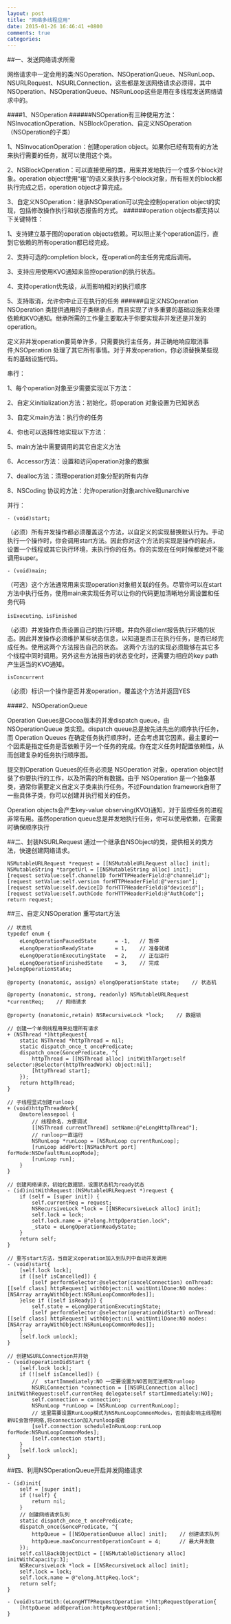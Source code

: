 ```yaml
---
layout: post
title: "网络多线程应用"
date: 2015-01-26 16:46:41 +0800
comments: true
categories: 
---
```

##一、发送网络请求所需


网络请求中一定会用的类:NSOperation、NSOperationQueue、NSRunLoop、NSURLRequest、NSURLConnection，这些都是发送网络请求必须得，其中NSOperation、NSOperationQueue、NSRunLoop这些是用在多线程发送网络请求中的。

####1、NSOperation
######NSOperation有三种使用方法：NSInvocationOperation、NSBlockOperation、自定义NSOperation（NSOperation的子类）

1、NSInvocationOperation：创建operation object。如果你已经有现有的方法来执行需要的任务，就可以使用这个类。

2、NSBlockOperation：可以直接使用的类，用来并发地执行一个或多个block对象。operation object使用“组”的语义来执行多个block对象，所有相关的block都执行完成之后，operation object才算完成。

3、自定义NSOperation：继承NSOperation可以完全控制operation object的实现，包括修改操作执行和状态报告的方式。
######operation objects都支持以下关键特性：

1、支持建立基于图的operation objects依赖。可以阻止某个operation运行，直到它依赖的所有operation都已经完成。

2、支持可选的completion block，在operation的主任务完成后调用。

3、支持应用使用KVO通知来监控operation的执行状态。

4、支持operation优先级，从而影响相对的执行顺序

5、支持取消，允许你中止正在执行的任务
######自定义NSOperation
NSOperation 类提供通用的子类继承点，而且实现了许多重要的基础设施来处理依赖和KVO通知。继承所需的工作量主要取决于你要实现非并发还是并发的operation。

定义非并发operation要简单许多，只需要执行主任务，并正确地响应取消事件;NSOperation 处理了其它所有事情。对于并发operation，你必须替换某些现有的基础设施代码。

串行：

1、每个operation对象至少需要实现以下方法：

2、自定义initialization方法：初始化，将operation 对象设置为已知状态

3、自定义main方法：执行你的任务

4、你也可以选择性地实现以下方法：

5、main方法中需要调用的其它自定义方法

6、Accessor方法：设置和访问operation对象的数据

7、dealloc方法：清理operation对象分配的所有内存

8、NSCoding 协议的方法：允许operation对象archive和unarchive

并行：

	- (void)start;

（必须）所有并发操作都必须覆盖这个方法，以自定义的实现替换默认行为。手动执行一个操作时，你会调用start方法。因此你对这个方法的实现是操作的起点，设置一个线程或其它执行环境，来执行你的任务。你的实现在任何时候都绝对不能调用super。

	- (void)main;

（可选）这个方法通常用来实现operation对象相关联的任务。尽管你可以在start方法中执行任务，使用main来实现任务可以让你的代码更加清晰地分离设置和任务代码

	isExecuting、isFinished

（必须）并发操作负责设置自己的执行环境，并向外部client报告执行环境的状态。因此并发操作必须维护某些状态信息，以知道是否正在执行任务，是否已经完成任务。使用这两个方法报告自己的状态。
这两个方法的实现必须能够在其它多个线程中同时调用。另外这些方法报告的状态变化时，还需要为相应的key path产生适当的KVO通知。

	isConcurrent

（必须）标识一个操作是否并发operation，覆盖这个方法并返回YES

####2、NSOperationQueue

Operation Queues是Cocoa版本的并发dispatch queue，由 NSOperationQueue 类实现。dispatch queue总是按先进先出的顺序执行任务，而 Operation Queues 在确定任务执行顺序时，还会考虑其它因素。最主要的一个因素是指定任务是否依赖于另一个任务的完成。你在定义任务时配置依赖性，从而创建复杂的任务执行顺序图。

提交到Operation Queues的任务必须是 NSOperation 对象，operation object封装了你要执行的工作，以及所需的所有数据。由于 NSOperation 是一个抽象基类，通常你需要定义自定义子类来执行任务。不过Foundation framework自带了一些具体子类，你可以创建并执行相关的任务。

Operation objects会产生key-value observing(KVO)通知，对于监控任务的进程非常有用。虽然operation queue总是并发地执行任务，你可以使用依赖，在需要时确保顺序执行

##二、封装NSURLRequest
通过一个继承自NSObject的类，提供相关的类方法，快速创建网络请求。

    NSMutableURLRequest *request = [[NSMutableURLRequest alloc] init];
    NSMutableString *targetUrl = [[NSMutableString alloc] init];
    [request setValue:self.channelID forHTTPHeaderField:@"channelid"];
    [request setValue:self.version forHTTPHeaderField:@"version"];
    [request setValue:self.deviceID forHTTPHeaderField:@"deviceid"];
    [request setValue:self.authCode forHTTPHeaderField:@"AuthCode"];
	return request;
##三、自定义NSOperation
重写start方法

	// 状态机
	typedef enum {
    	eLongOperationPausedState      = -1,   // 暂停
    	eLongOperationReadyState       = 1,    // 准备就绪
    	eLongOperationExecutingState   = 2,    // 正在运行
    	eLongOperationFinishedState    = 3,    // 完成
	}elongOperationState;
	
	@property (nonatomic, assign) elongOperationState state;    // 状态机
	
	@property (nonatomic, strong, readonly) NSMutableURLRequest *currentReq;    // 网络请求
	
	@property (nonatomic,retain) NSRecursiveLock *lock;    // 数据锁
	
	// 创建一个单例线程用来处理所有请求
	+ (NSThread *)httpRequest{
    	static NSThread *httpThread = nil;
    	static dispatch_once_t oncePredicate;
    	dispatch_once(&oncePredicate, ^{
        	httpThread = [[NSThread alloc] initWithTarget:self selector:@selector(httpThreadWork) object:nil];
        	[httpThread start];
    	});
    	return httpThread;
	}
	
	// 子线程显式创建runloop	
	+ (void)httpThreadWork{
    	@autoreleasepool {
        	// 线程命名，方便调试
        	[[NSThread currentThread] setName:@"eLongHttpThread"];
        	// runloop一直运行
        	NSRunLoop *runLoop = [NSRunLoop currentRunLoop];
        	[runLoop addPort:[NSMachPort port] forMode:NSDefaultRunLoopMode];
        	[runLoop run];
    	}
	}

	// 创建网络请求，初始化数据锁，设置状态机为ready状态
	- (id)initWithRequest:(NSMutableURLRequest *)request {
	    if (self = [super init]) {
	        self.currentReq	= request;
	        NSRecursiveLock *lock = [[NSRecursiveLock alloc] init];
	        self.lock = lock;
	        self.lock.name = @"elong.httpOperation.lock";
	        _state = eLongOperationReadyState;
	    }
	    return self;
	}
	
	// 重写start方法，当自定义operation加入到队列中自动并发调用
	- (void)start{
	    [self.lock lock];
	    if ([self isCancelled]) {
	        [self performSelector:@selector(cancelConnection) onThread:[[self class] httpRequest] withObject:nil waitUntilDone:NO modes:[NSArray arrayWithObject:NSRunLoopCommonModes]];
	    }else if ([self isReady]) {
	        self.state = eLongOperationExecutingState;
	        [self performSelector:@selector(operationDidStart) onThread:[[self class] httpRequest] withObject:nil waitUntilDone:NO modes:[NSArray arrayWithObject:NSRunLoopCommonModes]];
	    }
	    [self.lock unlock];
	}
	
	// 创建NSURLConnection并开始
	- (void)operationDidStart {
    	[self.lock lock];
    	if (![self isCancelled]) {
    		//  startImmediately:NO 一定要设置为NO否则无法修改runloop
        	NSURLConnection *connection = [[NSURLConnection alloc] initWithRequest:self.currentReq delegate:self startImmediately:NO];
        	self.connection = connection;
        	NSRunLoop *runLoop = [NSRunLoop currentRunLoop];
        	// 这里需要设置RunLoop模式为NSRunLoopCommonModes，否则会影响主线程刷新UI会暂停网络,将connection加入runloop或者
        	[self.connection scheduleInRunLoop:runLoop forMode:NSRunLoopCommonModes];
        	[self.connection start];
    	}
    	[self.lock unlock];
	}
##四、利用NSOperationQueue开启并发网络请求

	- (id)init{
    	self = [super init];
    	if (!self) {
        	return nil;
    	}
    	// 创建网络请求队列
    	static dispatch_once_t oncePredicate;
    	dispatch_once(&oncePredicate, ^{
        	httpQueue = [[NSOperationQueue alloc] init];    // 创建请求队列
        	httpQueue.maxConcurrentOperationCount = 4;      // 最大并发数
    	});
    	self.callBackObjectDict = [[NSMutableDictionary alloc] initWithCapacity:3];
    	NSRecursiveLock *lock = [[NSRecursiveLock alloc] init];
    	self.lock = lock;
    	self.lock.name = @"elong.httpReq.lock";
    	return self;
	}
	
	- (void)startWith:(eLongHTTPRequestOperation *)httpRequestOperation{
    	[httpQueue addOperation:httpRequestOperation];
	}
